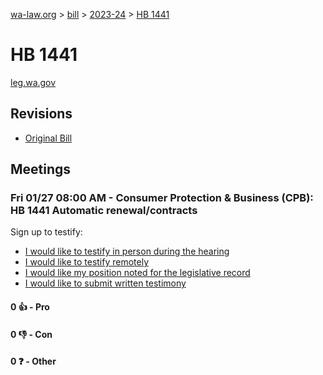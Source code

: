 [wa-law.org](/) > [bill](/bill/) > [2023-24](/bill/2023-24/) > [HB 1441](/bill/2023-24/hb/1441/)

# HB 1441
[leg.wa.gov](https://app.leg.wa.gov/billsummary?BillNumber=1441&Year=2023&Initiative=false)

## Revisions
* [Original Bill](1/)

## Meetings
### Fri 01/27 08:00 AM - Consumer Protection & Business (CPB): HB 1441 Automatic renewal/contracts
Sign up to testify:
* [I would like to testify in person during the hearing](https://app.leg.wa.gov/csi/Testifier/Add?chamber=House&mId=30493&aId=149912&caId=20757&tId=1)
* [I would like to testify remotely](https://app.leg.wa.gov/csi/Testifier/Add?chamber=House&mId=30493&aId=149912&caId=20757&tId=2)
* [I would like my position noted for the legislative record](https://app.leg.wa.gov/csi/Testifier/Add?chamber=House&mId=30493&aId=149912&caId=20757&tId=3)
* [I would like to submit written testimony](https://app.leg.wa.gov/csi/Testifier/Add?chamber=House&mId=30493&aId=149912&caId=20757&tId=4)

#### 0 👍 - Pro

#### 0 👎 - Con

#### 0 ❓ - Other
